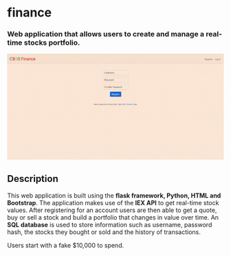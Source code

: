 # finance
### Web application that allows users to create and manage a real-time stocks portfolio. 


![](/static/finance.gif)

## Description

This web application is built using the **flask framework, Python, HTML and Bootstrap**. The application makes use of the **IEX API** to get real-time stock values. After registering for an account users are then able to get a quote, buy or sell a stock and build a portfolio that changes in value over time. An **SQL database** is used to store information such as username, password hash, the stocks they bought or sold and the history of transactions. 

Users start with a fake $10,000 to spend.
